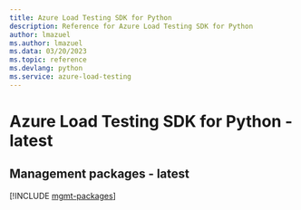 ```yaml
---
title: Azure Load Testing SDK for Python
description: Reference for Azure Load Testing SDK for Python
author: lmazuel
ms.author: lmazuel
ms.data: 03/20/2023
ms.topic: reference
ms.devlang: python
ms.service: azure-load-testing
---
```

# Azure Load Testing SDK for Python - latest

## Management packages - latest
[!INCLUDE [mgmt-packages](load-testing-mgmt-index.md)]